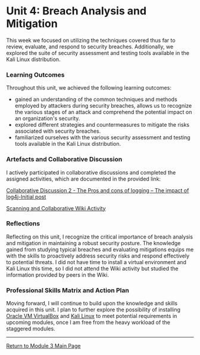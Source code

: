 # Unit 4: Breach Analysis and Mitigation

This week we focused on utilizing the techniques covered thus far to review, evaluate, and respond to security breaches. 
Additionally, we explored the suite of security assessment and testing tools available in the Kali Linux distribution.

### Learning Outcomes
Throughout this unit, we achieved the following learning outcomes:
 - gained an understanding of the common techniques and methods employed by attackers during security breaches, allows us to recognize the various stages of an attack and comprehend the potential impact on an organization's security.
 - explored different strategies and countermeasures to mitigate the risks associated with security breaches. 
 - familiarized ourselves with the various security assessment and testing tools available in the Kali Linux distribution. 

### Artefacts and Collaborative Discussion 
I actively participated in collaborative discussions and completed the assigned activities, which are documented in the provided link:

[Collaborative Discussion 2 - The Pros and cons of logging – The impact of log4j-Initial post](Module03_Discussion2_Initial.pdf)

[Scanning and Collaborative Wiki Activity](NS_Unit04_WikiActivity.md)

### Reflections
Reflecting on this unit, I recognize the critical importance of breach analysis and mitigation in maintaining a robust security posture. The knowledge gained from studying typical breaches and evaluating mitigations equips me with the skills to proactively address security risks and respond effectively to potential threats. I did not have time to install a virtual environment and Kali Linux this time, so I did not attend the Wiki activity but studied the information provided by peers in the Wiki.

### Professional Skills Matrix and Action Plan
Moving forward, I will continue to build upon the knowledge and skills acquired in this unit. 
I plan to further explore the possibility of installing [Oracle VM VirtualBox](https://www.virtualbox.org/) and [Kali Linux](https://www.kali.org/docs/virtualization/import-premade-virtualbox/) to meet potential requirements in upcoming modules, once I am free from the heavy workload of the staggered modules.

---

[Return to Module 3 Main Page](NS_main.md)
